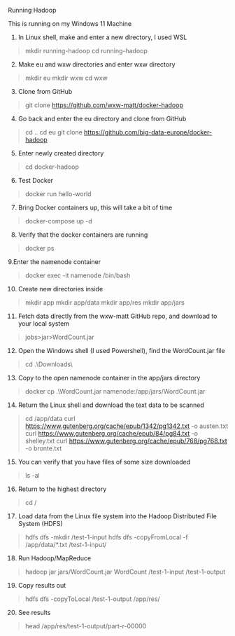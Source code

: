 Running Hadoop

This is running on my Windows 11 Machine

1. In Linux shell, make and enter a new directory, I used WSL
>mkdir running-hadoop
>cd running-hadoop

2. Make eu and wxw directories and enter wxw directory
>mkdir eu
>mkdir wxw
>cd wxw

3. Clone from GitHub
>git clone https://github.com/wxw-matt/docker-hadoop

4. Go back and enter the eu directory and clone from GitHub
>cd ..
>cd eu
>git clone https://github.com/big-data-europe/docker-hadoop

5. Enter newly created directory
>cd docker-hadoop

6. Test Docker
>docker run hello-world

7. Bring Docker containers up, this will take a bit of time
>docker-compose up -d

8. Verify that the docker containers are running
>docker ps

9.Enter the namenode container
>docker exec -it namenode /bin/bash

10. Create new directories inside
>mkdir app
>mkdir app/data
>mkdir app/res
>mkdir app/jars

11. Fetch data directly from the wxw-matt GitHub repo, and download to your local system
>jobs\>jar\>WordCount.jar

12. Open the Windows shell (I used Powershell), find the WordCount.jar file
>cd .\Downloads\

13. Copy to the open namenode container in the app/jars directory
>docker cp .\WordCount.jar namenode:/app/jars/WordCount.jar

14. Return the Linux shell and download the text data to be scanned
>cd /app/data
>curl https://www.gutenberg.org/cache/epub/1342/pg1342.txt -o austen.txt
>curl https://www.gutenberg.org/cache/epub/84/pg84.txt -o shelley.txt
>curl https://www.gutenberg.org/cache/epub/768/pg768.txt -o bronte.txt

15. You can verify that you have files of some size downloaded
>ls -al

16. Return to the highest directory
> cd /

17. Load data from the Linux file system into the Hadoop Distributed File System (HDFS)
>hdfs dfs -mkdir /test-1-input
>hdfs dfs -copyFromLocal -f /app/data/*.txt /test-1-input/

18. Run Hadoop/MapReduce
>hadoop jar jars/WordCount.jar WordCount /test-1-input /test-1-output

19. Copy results out
> hdfs dfs -copyToLocal /test-1-output /app/res/

20. See results
>head /app/res/test-1-output/part-r-00000

